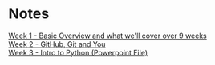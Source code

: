 # Notes

[Week 1 - Basic Overview and what we'll cover over 9 weeks](./25072022.md) </br>
[Week 2 - GitHub, Git and You](./01082022.md) </br>
[Week 3 - Intro to Python (Powerpoint File)](https://github.com/20220819/ResearchRepo/files/9304041/Python.pptx)
